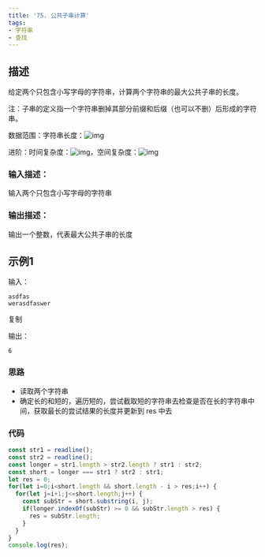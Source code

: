 ```yaml
---
title: '75. 公共子串计算'
tags:
- 字符串
- 查找
---
```


## 描述

给定两个只包含小写字母的字符串，计算两个字符串的最大公共子串的长度。

注：子串的定义指一个字符串删掉其部分前缀和后缀（也可以不删）后形成的字符串。

数据范围：字符串长度：![img](https://www.nowcoder.com/equation?tex=1%5Cle%20s%5Cle%20150%5C)

进阶：时间复杂度：![img](https://www.nowcoder.com/equation?tex=O(n%5E3)%5C)，空间复杂度：![img](https://www.nowcoder.com/equation?tex=O(n)%5C)

### 输入描述：

输入两个只包含小写字母的字符串

### 输出描述：

输出一个整数，代表最大公共子串的长度

## 示例1

输入：

```
asdfas
werasdfaswer
```

复制

输出：

```
6
```

### 思路

- 读取两个字符串
- 确定长的和短的，遍历短的，尝试截取短的字符串去检查是否在长的字符串中间，获取最长的尝试结果的长度并更新到 res 中去

### 代码

```js
const str1 = readline();
const str2 = readline();
const longer = str1.length > str2.length ? str1 : str2;
const short = longer === str1 ? str2 : str1;
let res = 0;
for(let i=0;i<short.length && short.length - i > res;i++) {
  for(let j=i+1;j<=short.length;j++) {
    const subStr = short.substring(i, j);
    if(longer.indexOf(subStr) >= 0 && subStr.length > res) {
      res = subStr.length;
    }
  }
}
console.log(res);
```

